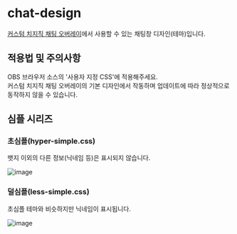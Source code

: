 # chat-design
[커스텀 치지직 채팅 오버레이](https://docs.google.com/document/d/1Fjw3CXg_aTaBBKrf8MNGhSpEiOulKxRQxcEjZbGMY80)에서 사용할 수 있는 채팅창 디자인(테마)입니다.

## 적용법 및 주의사항
OBS 브라우저 소스의 '사용자 지정 CSS'에 적용해주세요.
<br/>
커스텀 치지직 채팅 오버레이의 기본 디자인에서 작동하며 업데이트에 따라 정상적으로 동작하지 않을 수 있습니다.

## 심플 시리즈
### 초심플(hyper-simple.css)
뱃지 이외의 다른 정보(닉네임 등)은 표시되지 않습니다.

![image](https://github.com/naknoon/chat-design/assets/53992907/0d86c6a8-a1fb-4250-b186-0189708d28f9)

### 덜심플(less-simple.css)
초심플 테마와 비슷하지만 닉네임이 표시됩니다.

![image](https://github.com/naknoon/chat-design/assets/53992907/9cd18514-9cd4-4e44-8415-c95ab0511d59)

